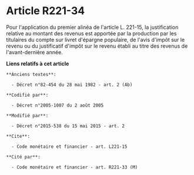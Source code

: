 # Article R221-34

Pour l'application du premier alinéa de l'article L. 221-15, la justification relative au montant des revenus est apportée
par la production par les titulaires du compte sur livret d'épargne populaire, de l'avis d'impôt sur le revenu ou du
justificatif d'impôt sur le revenu établi au titre des revenus de l'avant-dernière année.

**Liens relatifs à cet article**

	**Anciens textes**:

	  - Décret n°82-454 du 28 mai 1982 - art. 2 (Ab)

	**Codifié par**:

	  - Décret n°2005-1007 du 2 août 2005

	**Modifié par**:

	  - Décret n°2015-538 du 15 mai 2015 - art. 2

	**Cite**:

	  - Code monétaire et financier - art. L221-15

	**Cité par**:

	  - Code monétaire et financier - art. R221-33 (M)

